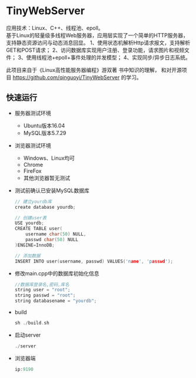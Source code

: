 

TinyWebServer
===============
应用技术：Linux、C++、线程池、epoll。                
基于Linux的轻量级多线程Web服务器，应用层实现了一个简单的HTTP服务器，支持静态资源访问与动态消息回显。
1、使用状态机解析Http请求报文，支持解析GET和POST请求；
2、访问数据库实现用户注册、登录功能，请求图片和视频文件；
3、使用线程池+epoll+事件处理的并发模型；
4、实现同步/异步日志系统。

此项目来自于《Linux高性能服务器编程》游双著 书中知识的理解，
和对开源项目 https://github.com/qinguoyi/TinyWebServer 的学习。

快速运行
------------
* 服务器测试环境
	* Ubuntu版本16.04
	* MySQL版本5.7.29
* 浏览器测试环境
	* Windows、Linux均可
	* Chrome
	* FireFox
	* 其他浏览器暂无测试

* 测试前确认已安装MySQL数据库

    ```C++
    // 建立yourdb库
    create database yourdb;

    // 创建user表
    USE yourdb;
    CREATE TABLE user(
        username char(50) NULL,
        passwd char(50) NULL
    )ENGINE=InnoDB;

    // 添加数据
    INSERT INTO user(username, passwd) VALUES('name', 'passwd');
    ```

* 修改main.cpp中的数据库初始化信息

    ```C++
    //数据库登录名,密码,库名
    string user = "root";
    string passwd = "root";
    string databasename = "yourdb";
    ```

* build

    ```C++
    sh ./build.sh
    ```

* 启动server

    ```C++
    ./server
    ```

* 浏览器端

    ```C++
    ip:9190
    ```




